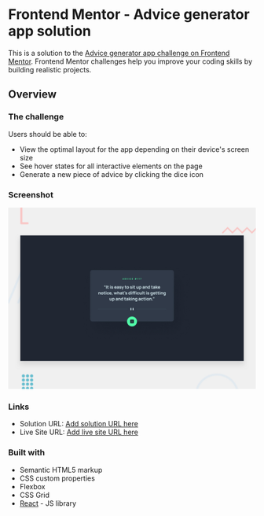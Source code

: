 # Frontend Mentor - Advice generator app solution

This is a solution to the [Advice generator app challenge on Frontend Mentor](https://www.frontendmentor.io/challenges/advice-generator-app-QdUG-13db). Frontend Mentor challenges help you improve your coding skills by building realistic projects.

## Overview

### The challenge

Users should be able to:

- View the optimal layout for the app depending on their device's screen size
- See hover states for all interactive elements on the page
- Generate a new piece of advice by clicking the dice icon

### Screenshot

![](./design/desktop-preview.jpg)


### Links

- Solution URL: [Add solution URL here](https://github.com/basilaiageorgee/advice-app)
- Live Site URL: [Add live site URL here](https://basilaiageorgee.github.io/advice-app/)


### Built with

- Semantic HTML5 markup
- CSS custom properties
- Flexbox
- CSS Grid
- [React](https://reactjs.org/) - JS library
